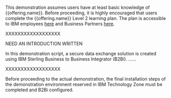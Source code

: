 This demonstration assumes users have at least basic knowledge of {{offering.name}}. Before proceeding, it is highly encouraged that users complete the {{offering.name}} Level 2 learning plan. The plan is accessible to IBM employees <a href="https://yourlearning.ibm.com/activity/PLAN-C22C127B3AEC" target="_blank">here</a> and Business Partners <a href="https://learn.ibm.com/course/view.php?id=11891" target="_blank">here</a>.

XXXXXXXXXXXXXXXXXX

NEED AN INTRODUCTION WRITTEN

In this demonstration script, a secure data exchange solution is created using IBM Sterling Business to Business Integrator (B2Bi). ......

XXXXXXXXXXXXXXXXXX

Before proceeding to the actual demonstration, the final installation steps of the demonstration environment reserved in IBM Technology Zone must be completed and B2Bi configured.
